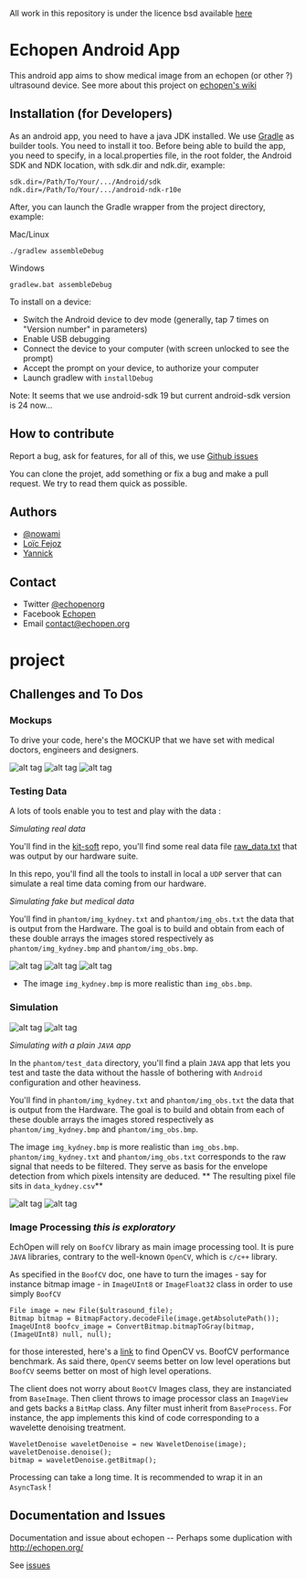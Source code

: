 All work in this repository is under the licence bsd available [here](https://github.com/echopen/android-app/blob/master/LICENSE.md)

# Echopen Android App

This android app aims to show medical image from an echopen (or other ?)
ultrasound device. See more about this project on [echopen's
wiki](http://echopen.org)

## Installation (for Developers)

As an android app, you need to have a java JDK installed.
We use [Gradle](http://gradle.org/) as builder tools. You need to install it
too.
Before being able to build the app, you need to specify, in a local.properties file, in the root folder, the Android SDK and NDK location, with sdk.dir and ndk.dir, example:

	sdk.dir=/Path/To/Your/.../Android/sdk
	ndk.dir=/Path/To/Your/.../android-ndk-r10e

After, you can launch the Gradle wrapper from the project directory, example:

Mac/Linux

	./gradlew assembleDebug

Windows

	gradlew.bat assembleDebug


To install on a device:

* Switch the Android device to dev mode (generally, tap 7 times on "Version number" in parameters)
* Enable USB debugging
* Connect the device to your computer (with screen unlocked to see the prompt)
* Accept the prompt on your device, to authorize your computer
* Launch gradlew with `installDebug`

Note: It seems that we use android-sdk 19 but current android-sdk version is 24
    now...

## How to contribute

Report a bug, ask for features, for all of this, we use [Github issues](https://github.com/echopen/android-app/issues)

You can clone the projet, add something or fix a bug and make a pull request. We
try to read them quick as possible.

## Authors

* [@nowami](http://github.com/benchoufi)
* [Loïc Fejoz](http://github.com/loic-fejoz)
* [Yannick](http://github.com/yaf)

## Contact

* Twitter [@echopenorg](http://twitter.com/echopenorg)
* Facebook [Echopen](https://www.facebook.com/groups/599174686826294/)
* Email [contact@echopen.org](mailto:contact@echopen.org)
# project

## Challenges and To Dos

### Mockups

To drive your code, here's the MOCKUP that we have set with medical doctors, engineers and designers.

  ![alt tag](http://echopen.org/images/a/ab/Echopen_MockUp_1.png)
  ![alt tag](http://echopen.org/images/0/07/Echopen_MockUp_1.2.png)
  ![alt tag](http://echopen.org/images/e/e2/Echopen_MockUp_1_2.png)

### Testing Data

  A lots of tools enable you to test and play with the data :


  *Simulating real data*

  You'll find in the [kit-soft](https://github.com/echopen/kit-soft/) repo, you'll find some real data file [raw_data.txt](https://github.com/echopen/kit-soft/tree/master/data) that was output by our hardware suite.

  In this repo, you'll find all the tools to install in local a `UDP` server that can simulate a real time data coming from our hardware.

  *Simulating fake but medical data*

  You'll find in `phantom/img_kydney.txt` and `phantom/img_obs.txt` the data that is output from the Hardware. The goal is to build and obtain from each of these double arrays the images stored respectively as `phantom/img_kydney.bmp` and `phantom/img_obs.bmp`.

![alt tag](http://echopen.org/images/a/ab/Echopen_MockUp_1.png)
![alt tag](http://echopen.org/images/0/07/Echopen_MockUp_1.2.png)
![alt tag](http://echopen.org/images/e/e2/Echopen_MockUp_1_2.png)
+  The image `img_kydney.bmp` is more realistic than `img_obs.bmp`.

### Simulation

  ![alt tag](http://echopen.org/images/e/e1/Image_kydney.png)
  ![alt tag](http://echopen.org/images/0/0a/Image_obs.png)

   *Simulating with a plain `JAVA` app*

   In the `phantom/test_data` directory, you'll find a plain `JAVA` app that lets you test and taste the data without the hassle of bothering with `Android` configuration and other heaviness.

You'll find in `phantom/img_kydney.txt` and `phantom/img_obs.txt` the data that is output from the Hardware. The goal is to build and obtain from each of these double arrays the images stored respectively as `phantom/img_kydney.bmp` and `phantom/img_obs.bmp`.

The image `img_kydney.bmp` is more realistic than `img_obs.bmp`.
`phantom/img_kydney.txt` and `phantom/img_obs.txt` corresponds to the raw signal that needs to be filtered. They serve as basis for the envelope detection from which pixels intensity are deduced. ** The resulting pixel file sits in `data_kydney.csv`**


![alt tag](http://echopen.org/images/e/e1/Image_kydney.png)
![alt tag](http://echopen.org/images/0/0a/Image_obs.png)

### Image Processing *this is exploratory*

EchOpen will rely on `BoofCV` library as main image processing tool. It is pure `JAVA` libraries, contrary to the well-known `OpenCV`, which is `c/c++` library. 

As specified in the `BoofCV` doc, one have to turn the images - say for instance bitmap image - in `ImageUInt8` or `ImageFloat32` class in order to use simply `BoofCV`

```
File image = new File($ultrasound_file);
Bitmap bitmap = BitmapFactory.decodeFile(image.getAbsolutePath());
ImageUInt8 boofcv_image = ConvertBitmap.bitmapToGray(bitmap, (ImageUInt8) null, null);
```

for those interested, here's a [link](http://boofcv.org/index.php?title=Performance:OpenCV:BoofCV) to find OpenCV vs. BoofCV performance benchmark. As said there, `OpenCV` seems better on low level operations but `BoofCV` seems better on most of high level operations. 

The client does not worry about `BootCV` Images class, they are instanciated from `BaseImage`. Then client throws to image processor class an `ImageView` and gets backs a `BitMap` class. Any filter must inherit from `BaseProcess`. For instance, the app implements this kind of code corresponding to a wavelette denoising treatment. 

```
WaveletDenoise waveletDenoise = new WaveletDenoise(image);
waveletDenoise.denoise();
bitmap = waveletDenoise.getBitmap();
```

Processing can take a long time. It is recommended to wrap it in an `AsyncTask` !

## Documentation and Issues

Documentation and issue about echopen -- Perhaps some duplication with http://echopen.org/

See [issues](https://github.com/echopenorg/project/issues)


